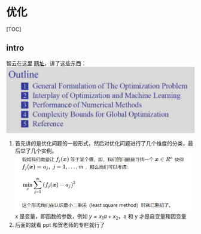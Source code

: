 # 优化

[TOC]

## intro

智云在这里 [网址](https://classroom.zju.edu.cn/livingroom?course_id=53564&sub_id=917363&tenant_code=112&sub_public=1)，讲了这些东西：![优化](./imgs/2023-09-22-20-47-03.png)

1. 首先讲的是优化问题的一般形式，然后对优化问题进行了几个维度的分类，最后举了几个实例。![优化](./imgs/2023-09-24-08-36-03.png) x 是变量，即函数的参数，例如 $y=x_1a+x_2$，a 和 y 才是自变量和因变量
1. 后面的就看 ppt 和贺老师的专栏就行了